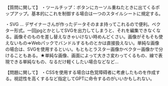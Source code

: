 【質問に関して】
・ツールチップ：ボタンにカーソル重ねたときに出てくるポップアップ。基本的にこれを制御する場合は一つのスタイルシートに規定する。

・SVG ... デザイナーさんが作ったデータそのまま持ってこれるので便利。ベクター形式。一回jpgとかとしてSVGを出力してしまうと、それを編集できなくなる。画像そのものを差し替えなきゃいけない時めんどくさい。画像がそもそも使えないもの⇒Webパックでバンドルするものとかは直接扱えない。単純な画像の場合は、SVGを使用するといい。もともとラスター画像かベクター画像かで分けることもある。★単純な画像、画面によって大きさ変わってくるもの、線で表現できる単純なもの、なるだけ軽くしたい場合などなど...

【問題に関して】
・CSSを使用する場合は色覚障碍者に考慮したものを作成する。視認性を高くするなど指定してGPTに命令するのがいいかもしれない。
